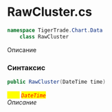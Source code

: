 
# RawCluster.cs
```csharp
namespace TigerTrade.Chart.Data  
    class RawCluster
```

Описание

### Синтаксис
```csharp
public RawCluster(DateTime time)
```

<mark style="color:yellow;">`time`</mark> <mark style="color:red;">*`DateTime`*</mark>  
 *Описание*  
  

                    
                    
